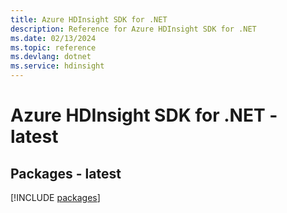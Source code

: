 ```yaml
---
title: Azure HDInsight SDK for .NET
description: Reference for Azure HDInsight SDK for .NET
ms.date: 02/13/2024
ms.topic: reference
ms.devlang: dotnet
ms.service: hdinsight
---
```

# Azure HDInsight SDK for .NET - latest
## Packages - latest
[!INCLUDE [packages](hdinsight-index.md)]